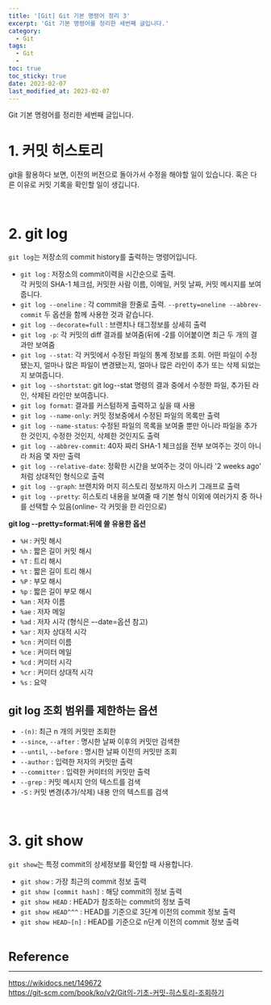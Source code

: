 ```yaml
---
title: '[Git] Git 기본 명령어 정리 3'
excerpt: 'Git 기본 명령어를 정리한 세번째 글입니다.'
category:
  - Git
tags:
  - Git
  - 
toc: true
toc_sticky: true
date: 2023-02-07
last_modified_at: 2023-02-07
---
```


Git 기본 명령어를 정리한 세번째 글입니다.

# 1. 커밋 히스토리
git을 활용하다 보면, 이전의 버전으로 돌아가서 수정을 해야할 일이 있습니다. 혹은 다른 이유로 커밋 기록을 확인할 일이 생깁니다.

<br>

# 2. git log
`git log`는 저장소의 commit history를 출력하는 명령어입니다. 

- `git log` : 저장소의 commit이력을 시간순으로 출력.  
각 커밋의 SHA-1 체크섬, 커밋한 사람 이름, 이메일, 커밋 날짜, 커밋 메시지를 보여줍니다.  
- `git log --oneline` : 각 commit을 한줄로 출력. `--pretty=oneline --abbrev-commit` 두 옵션을 함께 사용한 것과 같습니다.  
- `git log --decorate=full` : 브랜치나 태그정보를 상세히 출력  
- `git log -p`: 각 커밋의 diff 결과를 보여줌(뒤에 -2를 이어붙이면 최근 두 개의 결과만 보여줌
- `git log --stat`: 각 커밋에서 수정된 파일의 통계 정보를 조회. 어떤 파일이 수정됐는지, 얼마나 많은 파일이 변경됐는지, 얼마나 많은 라인이 추가 또는 삭제 되었는지 보여줍니다.  
- `git log --shortstat`: git log--stat 명령의 결과 중에서 수정한 파일, 추가된 라인, 삭제된 라인만 보여줍니다.  
- `git log format`: 결과를 커스텀하게 출력하고 싶을 때 사용  
- `git log --name-only`: 커밋 정보중에서 수정된 파일의 목록만 출력
- `git log --name-status`: 수정된 파일의 목록을 보여줄 뿐만 아니라 파일을 추가한 것인지, 수정한 것인지, 삭제한 것인지도 출력
- `git log --abbrev-commit`: 40자 짜리 SHA-1 체크섬을 전부 보여주는 것이 아니라 처음 몇 자만 출력
- `git log --relative-date`: 정확한 시간을 보여주는 것이 아니라 '2 weeks ago' 처럼 상대적인 형식으로 출력
- `git log --graph`: 브랜치와 머지 히스토리 정보까지 아스키 그래프로 출력
- `git log --pretty`: 히스토리 내용을 보여줄 때 기본 형식 이외에 여러가지 중 하나를 선택할 수 있음(online- 각 커밋을 한 라인으로)

**git log --pretty=format:뒤에 쓸 유용한 옵션**

- `%H` : 커밋 해시
- `%h` : 짧은 길이 커밋 해시
- `%T` : 트리 해시
- `%t` : 짧은 길이 트리 해시
- `%P` : 부모 해시
- `%p` : 짧은 길이 부모 해시
- `%an` : 저자 이름
- `%ae` : 저자 메일
- `%ad` : 저자 시각 (형식은 –-date=옵션 참고)
- `%ar` : 저자 상대적 시각
- `%cn` : 커미터 이름
- `%ce` : 커미터 메일
- `%cd` : 커미터 시각
- `%cr` : 커미터 상대적 시각
- `%s` : 요약

## git log 조회 범위를 제한하는 옵션
- `-(n)`: 최근 n 개의 커밋만 조회한
- `--since`, `--after` : 명시한 날짜 이후의 커밋만 검색한
- `--until`, `--before` : 명시한 날짜 이전의 커밋만 조회
- `--author` : 입력한 저자의 커밋만 출력
- `--committer` : 입력한 커미터의 커밋만 출력
- `--grep` : 커밋 메시지 안의 텍스트를 검색
- `-S` : 커밋 변경(추가/삭제) 내용 안의 텍스트를 검색

<br>

# 3. git show
`git show`는 특정 commit의 상세정보를 확인할 때 사용합니다.

- `git show` : 가장 최근의 commit 정보 출력
- `git show [commit hash]` : 해당 commit의 정보 출력
- `git show HEAD` : HEAD가 참조하는 commit의 정보 출력
- `git show HEAD^^^` : HEAD를 기준으로 3단계 이전의 commit 정보 출력
- `git show HEAD~[n]` : HEAD를 기준으로 n단계 이전의 commit 정보 출력

<br>

<span style="font-size:18pt">**Reference**</span> 


------------

<https://wikidocs.net/149672>  
<https://git-scm.com/book/ko/v2/Git의-기초-커밋-히스토리-조회하기>